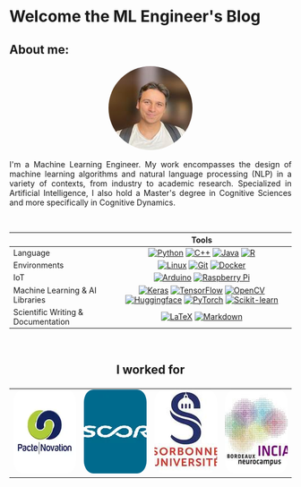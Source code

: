 <style>
  .logo {
    width: 150px;
    height: 150px;
    border-radius: 15%;
    object-fit: cover;
  }
  .pp {
    width: 150px;
    height: 150px;
    border-radius: 50%;
    object-fit: cover;
  }
</style>

# Welcome the ML Engineer's Blog

## About me:
<div align="center">
<img class="pp" src="images/pp.jpg" alt="Me" width="150px"/>
</div>

<p>
</p>

<div style="text-align: justify">
I'm a Machine Learning Engineer. My work encompasses the design of machine learning algorithms and natural language processing (NLP) in a variety of contexts, from industry to academic research. Specialized in Artificial Intelligence, I also hold a Master's degree in Cognitive Sciences and more specifically in Cognitive Dynamics. 
</div>

&nbsp;
&nbsp;

| |Tools| 
| :--------------- |:---------------:| 
| Language | [![Python](https://img.shields.io/badge/Python-black?style=flat&logo=python)](https://www.python.org/) [![C++](https://img.shields.io/badge/C++-black?style=flat&logo=c%2B%2B)]() [![Java](https://img.shields.io/badge/Java-black?style=flat&logo=java)](https://www.java.com/) [![R](https://img.shields.io/badge/R-black?style=flat&logo=r)](https://cran.r-project.org/)|
| Environments | [![Linux](https://img.shields.io/badge/Linux-black?style=flat&logo=linux)](https://www.linux.org/) [![Git](https://img.shields.io/badge/Git-black?style=flat&logo=git)](https://git-scm.com/) [![Docker](https://img.shields.io/badge/Docker-black?style=flat&logo=docker)](https://www.docker.com/) |
| IoT | [![Arduino](https://img.shields.io/badge/Arduino-black?style=flat&logo=arduino)](https://www.arduino.cc/) [![Raspberry Pi](https://img.shields.io/badge/Raspberry%20Pi-black?style=flat&logo=raspberry-pi)](https://www.raspberrypi.org/) |
| Machine Learning & AI Libraries |[![Keras](https://img.shields.io/badge/Keras-black?style=flat&logo=keras)](https://keras.io/) [![TensorFlow](https://img.shields.io/badge/TensorFlow-black?style=flat&logo=tensorflow)](https://www.tensorflow.org/) [![OpenCV](https://img.shields.io/badge/OpenCV-black?style=flat&logo=opencv)](https://opencv.org/) [![Huggingface](https://img.shields.io/badge/Hugging_Face-black?style=flat&logo=huggingface)](https://huggingface.co/) [![PyTorch](https://img.shields.io/badge/PyTorch-black?style=flat&logo=pytorch)](https://pytorch.org/) [![Scikit-learn](https://img.shields.io/badge/Scikit_learn-black?style=flat&logo=scikit-learn)](https://scikit-learn.org/)|
| Scientific Writing & Documentation | [![LaTeX](https://img.shields.io/badge/LaTeX-black?style=flat&logo=latex)](https://www.latex-project.org/) [![Markdown](https://img.shields.io/badge/Markdown-black?style=flat&logo=markdown)]() |

&nbsp;
&nbsp;

## <p align="center"> I worked for </p>

<table>
  <tr>
    <td align="center">
      <img class="logo" src="images/download.webp" alt="Pacte Novation" width="150px"/>
    </td>
    <td align="center">
      <img class="logo" src="images/téléchargement.webp" alt="SCOR" width="150px"/>
    </td>
    <td align="center">
      <img class="logo" src="images/download.jfif" alt="Sorbonne Université" width="150px"/>
    </td>
    <td align="center">
      <img class="logo" src="images/incia-300x270.jpg" alt="INCIA" width="150px"/>
    </td>
  </tr>
</table>






<!-- For full documentation visit [mkdocs.org](https://www.mkdocs.org). -->


<!-- ## Commands

* `mkdocs new [dir-name]` - Create a new project.
* `mkdocs serve` - Start the live-reloading docs server.
* `mkdocs build` - Build the documentation site.
* `mkdocs -h` - Print help message and exit.

## Project layout

    mkdocs.yml    # The configuration file.
    docs/
        index.md  # The documentation homepage.
        ...       # Other markdown pages, images and other files. -->
